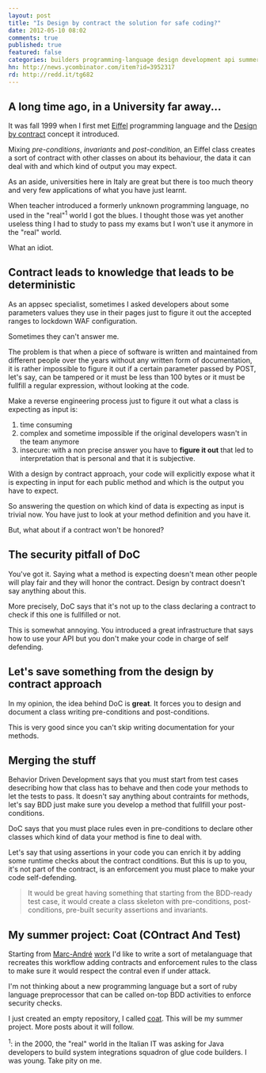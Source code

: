 ```yaml
---
layout: post
title: "Is Design by contract the solution for safe coding?"
date: 2012-05-10 08:02
comments: true
published: true
featured: false
categories: builders programming-language design development api summer-project coat design-by-contract
hn: http://news.ycombinator.com/item?id=3952317
rd: http://redd.it/tg682
---
```


## A long time ago, in a University far away... 

It was fall 1999 when I first met [Eiffel](http://www.eiffel.com) programming
language and the [Design by contract](http://en.wikipedia.org/wiki/Design_by_contract) concept it introduced.

Mixing _pre-conditions_, _invariants_ and _post-condition_, an Eiffel class
creates a sort of contract with other classes on about its behaviour, the data it can
deal with and which kind of output you may expect.

As an aside, universities here in Italy are great but there is too much theory
and very few applications of what you have just learnt. 

When teacher introduced a formerly unknown programming language, no used in the
"real"<sup>1</sup> world I got the blues. I thought those was yet another
useless thing I had to study to pass my exams but I won't use it anymore in the
"real" world.

What an idiot.

<!-- more -->

## Contract leads to knowledge that leads to be deterministic

As an appsec specialist, sometimes I asked developers about some parameters
values they use in their pages just to figure it out the accepted ranges to
lockdown WAF configuration.

Sometimes they can't answer me.

The problem is that when a piece of software is written and maintained from
different people over the years without any written form of documentation, it
is rather impossible to figure it out if a certain parameter passed by POST,
let's say, can be tampered or it must be less than 100 bytes or it must be
fullfill a regular expression, without looking at the code.

Make a reverse engineering process just to figure it out what a class is
expecting as input is:

1. time consuming
2. complex and sometime impossible if the original developers wasn't in the
   team anymore
3. insecure: with a non precise answer you have to **figure it out** that led
   to interpretation that is personal and that it is subjective.

With a design by contract approach, your code will explicitly expose what it is
expecting in input for each public method and which is the output you have to
expect.  

So answering the question on which kind of data is expecting as input is
trivial now. You have just to look at your method definition and you have it.

But, what about if a contract won't be honored?

## The security pitfall of DoC

You've got it. Saying what a method is expecting doesn't mean other people will
play fair and they will honor the contract. Design by contract doesn't say
anything about this.

More precisely, DoC says that it's not up to the class declaring a contract to
check if this one is fullfilled or not.

This is somewhat annoying. You introduced a great infrastructure that says how
to use your API but you don't make your code in charge of self defending.

## Let's save something from the design by contract approach

In my opinion, the idea behind DoC is **great**. It forces you to design and
document a class writing pre-conditions and post-conditions.

This is very good since you can't skip writing documentation for your methods.

## Merging the stuff

Behavior Driven Development says that you must start from test cases desecribing
how that class has to behave and then code your methods to let the tests to
pass. It doesn't say anything about contraints for methods, let's say BDD just
make sure you develop a method that fullfill your post-conditions.

DoC says that you must place rules even in pre-conditions to declare other
classes which kind of data your method is fine to deal with.

Let's say that using assertions in your code you can enrich it by adding some
runtime checks about the contract conditions. But this is up to you, it's not
part of the contract, is an enforcement you must place to make your code
self-defending.

> It would be great having something that starting from the BDD-ready test
> case, it would create a class skeleton with pre-conditions, post-conditions,
> pre-built security assertions and invariants.

## My summer project: Coat (COntract And Test)
Starting from [Marc-André](http://macournoyer.com/)
[work](http://createyourproglang.com/) I'd like to write a sort of metalanguage
that recreates this workflow adding contracts and enforcement rules to the
class to make sure it would respect the contral even if under attack.

I'm not thinking about a new programming language but a sort of ruby language
preprocessor that can be called on-top BDD activities to enforce security
checks.

I just created an empty repository, I called [coat](https://github.com/thesp0nge/coat). 
This will be my summer project. More posts about it will follow.


<sup>1</sup>: in the 2000, the "real" world in the Italian IT was asking for
Java developers to build system integrations squadron of glue code builders. I
was young. Take pity on me.
